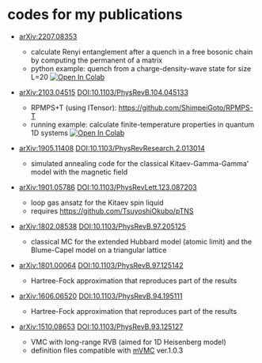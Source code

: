 # codes for my publications 

* [arXiv:2207.08353](https://arxiv.org/abs/2207.08353)
  * calculate Renyi entanglement after a quench in a free bosonic chain by computing the permanent of a matrix
  * python example: quench from a charge-density-wave state for size L=20 [![Open In Colab](https://colab.research.google.com/assets/colab-badge.svg)](https://colab.research.google.com/github/ryuikaneko/codes_for_my_publications/blob/master/codes_arxiv_2207.08353/prog/python/colab_bose_hubbard_entanglement_cdw.ipynb)

* [arXiv:2103.04515](https://arxiv.org/abs/2103.04515)
[DOI:10.1103/PhysRevB.104.045133](https://doi.org/10.1103/PhysRevB.104.045133)
  * RPMPS+T (using ITensor): https://github.com/ShimpeiGoto/RPMPS-T
  * running example: calculate finite-temperature properties in quantum 1D systems [![Open In Colab](https://colab.research.google.com/assets/colab-badge.svg)](https://colab.research.google.com/github/ryuikaneko/google_colab_comp_phys/blob/master/install_and_run_rpmps_t_executed.ipynb)

* [arXiv:1905.11408](https://arxiv.org/abs/1905.11408)
[DOI:10.1103/PhysRevResearch.2.013014](https://doi.org/10.1103/PhysRevResearch.2.013014)
  * simulated annealing code for the classical Kitaev-Gamma-Gamma' model with the magnetic field

* [arXiv:1901.05786](https://arxiv.org/abs/1901.05786)
[DOI:10.1103/PhysRevLett.123.087203](https://doi.org/10.1103/PhysRevLett.123.087203)
  * loop gas ansatz for the Kitaev spin liquid
  * requires https://github.com/TsuyoshiOkubo/pTNS

* [arXiv:1802.08538](https://arxiv.org/abs/1802.08538)
[DOI:10.1103/PhysRevB.97.205125](https://doi.org/10.1103/PhysRevB.97.205125)
  * classical MC for the extended Hubbard model (atomic limit) and the Blume-Capel model on a triangular lattice

* [arXiv:1801.00064](https://arxiv.org/abs/1801.00064)
[DOI:10.1103/PhysRevB.97.125142](https://doi.org/10.1103/PhysRevB.97.125142)
  * Hartree-Fock approximation that reproduces part of the results

* [arXiv:1606.06520](https://arxiv.org/abs/1606.06520)
[DOI:10.1103/PhysRevB.94.195111](https://doi.org/10.1103/PhysRevB.94.195111)
  * Hartree-Fock approximation that reproduces part of the results

* [arXiv:1510.08653](https://arxiv.org/abs/1510.08653)
[DOI:10.1103/PhysRevB.93.125127](https://journals.aps.org/prb/abstract/10.1103/PhysRevB.93.125127)
  * VMC with long-range RVB (aimed for 1D Heisenberg model)
  * definition files compatible with [mVMC](https://github.com/issp-center-dev/mVMC) ver.1.0.3
